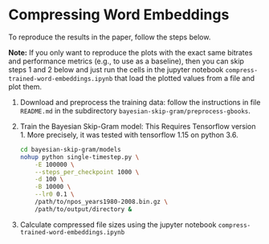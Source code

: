 # Compressing Word Embeddings

To reproduce the results in the paper, follow the steps below.

**Note:** If you only want to reproduce the plots with the exact same bitrates
and performance metrics (e.g., to use as a baseline), then you can skip steps 1
and 2 below and just run the cells in the jupyter notebook
`compress-trained-word-embeddings.ipynb` that load the plotted values from a
file and plot them.

1.  Download and preprocess the training data: follow the instructions in file
    `README.md` in the subdirectory `bayesian-skip-gram/preprocess-gbooks`.
2.  Train the Bayesian Skip-Gram model: This Requires Tensorflow version 1.
    More precisely, it was tested with tensorflow 1.15 on python 3.6.

    ```bash
    cd bayesian-skip-gram/models
    nohup python single-timestep.py \
        -E 100000 \
        --steps_per_checkpoint 1000 \
        -d 100 \
        -B 10000 \
        --lr0 0.1 \
        /path/to/npos_years1980-2008.bin.gz \
        /path/to/output/directory &
    ```

3.  Calculate compressed file sizes using the jupyter notebook `compress-trained-word-embeddings.ipynb`
